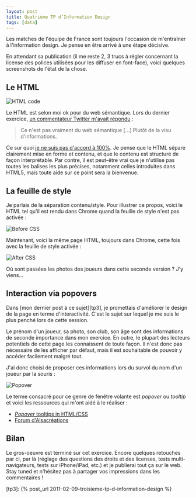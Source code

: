 ```yaml
---
layout: post
title: Quatrième TP d’Information Design
tags: [data]
---
```


Les matches de l'équipe de France sont toujours l'occasion de m'entraîner à
l'information design. Je pense en être arrivé à une étape décisive.

En attendant sa publication (il me reste 2, 3 trucs à régler concernant la
license des polices utilisées pour les diffuser en font-face), voici quelques
screenshots de l'état de la chose.

## Le HTML

![HTML code](../../assets/images/fff-selection-by-mick-html-code.png)

Le HTML est selon moi ok pour du web sémantique. Lors du dernier exercice,
[un commentateur Twitter m'avait répondu](https://twitter.com/felixaverlant/status/36127907222913024)
:

> Ce n'est pas vraiment du web sémantique [...] Plutôt de la visu
> d'informations.

Ce sur quoi
[je ne suis pas d'accord à 100%](https://twitter.com/dirtyhenry/status/36452618351935488).
Je pense que le HTML sépare clairement mise en forme et contenu, et que le
contenu est structuré de façon interprétable. Par contre, il est peut-être vrai
que je n'utilise pas toutes les balises les plus précises, notamment celles
introduites dans HTML5, mais toute aide sur ce point sera la bienvenue.

## La feuille de style

Je parlais de la séparation contenu/style. Pour illustrer ce propos, voici le
HTML tel qu'il est rendu dans Chrome quand la feuille de style n'est pas activée
:

![Before CSS](../../assets/images/fff-selection-before-css.png)

Maintenant, voici la même page HTML, toujours dans Chrome, cette fois avec la
feuille de style activée :

![After CSS](../../assets/images/fff-selection-after-css.png)

Où sont passées les photos des joueurs dans cette seconde version ? J'y viens…

## Interaction via popovers

Dans [mon dernier post à ce sujet][tp3], je promettais d'améliorer le design de
la page en terme d'interactivité. C'est le sujet sur lequel je me suis le plus
penché lors de cette session.

Le prénom d'un joueur, sa photo, son club, son âge sont des informations de
seconde importance dans mon exercice. En outre, le plupart des lecteurs
potentiels de cette page les connaissent de toute façon. Il n'est donc pas
nécessaire de les afficher par défaut, mais il est souhaitable de pouvoir y
accéder facilement malgré tout.

J'ai donc choisi de proposer ces informations lors du survol du nom d'un joueur
par la souris :

![Popover](../../assets/images/fff-selection-popover.png)

Le terme consacré pour ce genre de fenêtre volante est _popover_ ou _tooltip_ et
voici les ressources qui m'ont aidé à le réaliser :

- [_Popover_ tooltips in HTML/CSS](http://kitgrose.tumblr.com/post/524802936/popover-tooltips-in-html-css)
- [Forum d'Alsacréations](http://forum.alsacreations.com/topic-4-37258-1.html)

## Bilan

Le gros-oeuvre est terminé sur cet exercice. Encore quelques retouches par ci,
par là (réglage des questions des droits et des licenses, tests
multi-navigateurs, tests sur iPhone/iPad, etc.) et je publierai tout ça sur le
web. Stay tuned et n'hésitez pas à partager vos impressions dans les
commentaires !

[tp3]: {% post_url 2011-02-09-troisieme-tp-d-information-design %}
